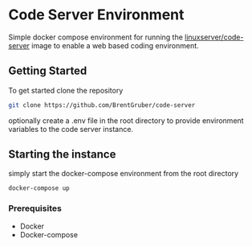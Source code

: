 # Code Server Environment

Simple docker compose environment for running the [linuxserver/code-server](https://hub.docker.com/r/linuxserver/code-server) image to enable a web based coding environment.

## Getting Started

To get started clone the repository

```bash
git clone https://github.com/BrentGruber/code-server
```

optionally create a .env file in the root directory to provide environment variables to the code server instance.

## Starting the instance

simply start the docker-compose environment from the root directory

```
docker-compose up
```

### Prerequisites


* Docker
* Docker-compose
